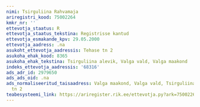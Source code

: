 ```yaml
---
nimi: Tsirguliina Rahvamaja
ariregistri_kood: 75002264
kmkr_nr: ''
ettevotja_staatus: R
ettevotja_staatus_tekstina: Registrisse kantud
ettevotja_esmakande_kpv: 29.05.2000
ettevotja_aadress: .na
asukoht_ettevotja_aadressis: Tehase tn 2
asukoha_ehak_kood: 8365
asukoha_ehak_tekstina: Tsirguliina alevik, Valga vald, Valga maakond
indeks_ettevotja_aadressis: '68316'
ads_adr_id: 2979650
ads_ads_oid: .na
ads_normaliseeritud_taisaadress: Valga maakond, Valga vald, Tsirguliina alevik, Tehase
  tn 2
teabesysteemi_link: https://ariregister.rik.ee/ettevotja.py?ark=75002264&ref=rekvisiidid
---
```

